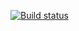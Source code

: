 [![Build status](https://ci.appveyor.com/api/projects/status/mh2grlo9xsqr1nwo)](https://ci.appveyor.com/project/CraigSmitham/htmltags-aspnet-mvc)
